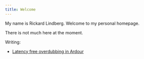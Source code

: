 ```yaml
---
title: Welcome
---
```


My name is Rickard Lindberg. Welcome to my personal homepage.

There is not much here at the moment.

Writing:

- [Latency free overdubbing in Ardour](/writing/ardour-latency-free-overdubbing/index.html "Latency free overdubbing in Ardour")

